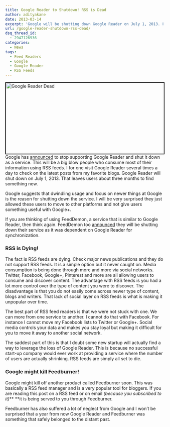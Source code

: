 ```yaml
---
title: Google Reader to Shutdown! RSS is Dead
author: adityakane
date: 2013-03-14
excerpt: 'Google will be shutting down Google Reader on July 1, 2013. FeedDemon has also announced a shut-down of its service because of it. '
url: /google-reader-shutdown-rss-dead/
dsq_thread_id:
  - 2947126936
categories:
  - News
tags:
  - Feed Readers
  - Google
  - Google Reader
  - RSS Feeds
---
```

[<img class="size-full wp-image-72231 aligncenter" style="border: 2px solid black;" alt="Google Reader Dead" src="http://cdn.devilsworkshop.org/files/2013/03/Google-Reader-Dead.png" width="567" height="226" />][1]Google has <a href="http://googlereader.blogspot.in/2013/03/powering-down-google-reader.html" onclick="_gaq.push(['_trackEvent', 'outbound-article', 'http://googlereader.blogspot.in/2013/03/powering-down-google-reader.html', 'announced']);" >announced</a> to stop supporting Google Reader and shut it down as a service. This will be a big blow people who consume most of their information using RSS feeds. I for one visit Google Reader several times a day to check on the latest posts from my favorite blogs. Google Reader will shut down on July 1, 2013. That leaves users about three months to find something new.

Google suggests that dwindling usage and focus on newer things at Google is the reason for shutting down the service. I will be very surprised they just allowed these users to move to other platforms and not give users something useful with Google+.

If you are thinking of using FeedDemon, a service that is similar to Google Reader, then think again. FeedDemon too <a href="http://nick.typepad.com/blog/2013/03/the-end-of-feeddemon.html" onclick="_gaq.push(['_trackEvent', 'outbound-article', 'http://nick.typepad.com/blog/2013/03/the-end-of-feeddemon.html', 'announced']);" >announced</a> they will be shutting down their service as it was dependent on Google Reader for synchronization.

### RSS is Dying!

The fact is RSS feeds are dying. Check major news publications and they do not support RSS feeds. It is a simple option but it never caught on. Media consumption is being done through more and more via social networks. Twitter, Facebook, Google+, Pinterest and more are all allowing users to consume and discover content. The advantage with RSS feeds is you had a lot more control over the type of content you were to discover. The disadvantage is that you do not easily come across newer type of content, blogs and writers. That lack of social layer on RSS feeds is what is making it unpopular over time.

The best part of RSS feed readers is that we were not stuck with one. We can more from one service to another. I cannot do that with Facebook. For instance I cannot move my Facebook lists to Twitter or Google+. Social media controls your data and makes you stay loyal but making it difficult for you to move it away to another social network.

The saddest part of this is that I doubt some new startup will actually find a way to leverage the loss of Google Reader. This is because no successful start-up company would ever work at providing a service where the number of users are actually shrinking. RSS feeds are simply all set to die.

### Google might kill Feedburner!

Google might kill off another product called Feedburner soon. This was basically a RSS feed manager and is a very popular tool for bloggers. If you are reading this post on a RSS feed or on email *(because you subscribed to it)*** **it is being served to you through Feedburner.

Feedburner has also suffered a lot of neglect from Google and I won&#8217;t be surprised that a year from now Google Reader and Feedburner was something that safely belonged to the distant past.

 [1]: http://cdn.devilsworkshop.org/files/2013/03/Google-Reader-Dead.png
